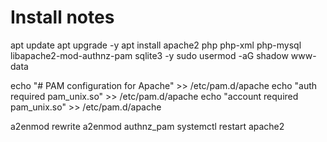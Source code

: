 # Install notes

 apt update
 apt upgrade -y
 apt install apache2 php php-xml php-mysql libapache2-mod-authnz-pam sqlite3 -y
 sudo usermod -aG shadow www-data

 echo "# PAM configuration for Apache" >> /etc/pam.d/apache
 echo "auth required pam_unix.so" >> /etc/pam.d/apache
 echo "account required pam_unix.so" >> /etc/pam.d/apache


 a2enmod rewrite
 a2enmod authnz_pam
 systemctl restart apache2
